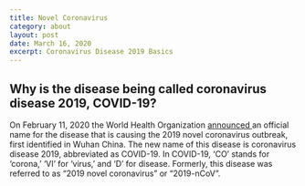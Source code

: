 ```yaml
---
title: Novel Coronavirus
category: about
layout: post
date: March 16, 2020
excerpt: Coronavirus Disease 2019 Basics
---
```

<h2> Why is the disease being called coronavirus disease 2019, COVID-19?</h2>
On February 11, 2020 the World Health Organization <a href="https://twitter.com/DrTedros/status/1227297754499764230"> announced
</a> an official name for the disease that is causing the 2019 novel coronavirus outbreak, first identified in Wuhan China. 
The new name of this disease is coronavirus disease 2019, abbreviated as COVID-19. In COVID-19, ‘CO’ stands for ‘corona,’ ‘VI’ 
for ‘virus,’ and ‘D’ for disease. Formerly, this disease was referred to as “2019 novel coronavirus” or “2019-nCoV”.
